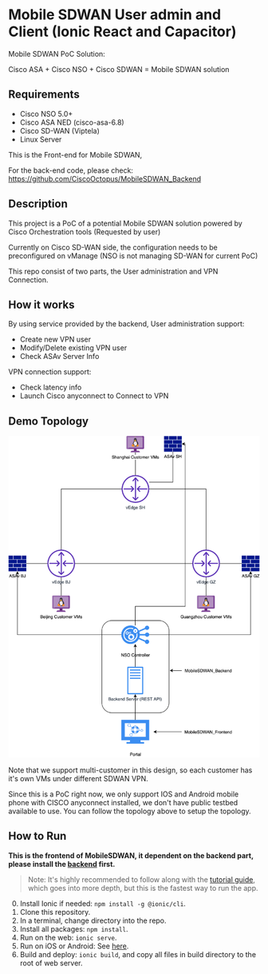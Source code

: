 # Mobile SDWAN User admin and Client (Ionic React and Capacitor)

Mobile SDWAN PoC Solution:

Cisco ASA + Cisco NSO + Cisco SDWAN = Mobile SDWAN solution

## Requirements
- Cisco NSO 5.0+
- Cisco ASA NED (cisco-asa-6.8)
- Cisco SD-WAN (Viptela)
- Linux Server

This is the Front-end for Mobile SDWAN,

For the back-end code, please check:
https://github.com/CiscoOctopus/MobileSDWAN_Backend

## Description

This project is a PoC of a potential Mobile SDWAN solution powered by Cisco Orchestration tools (Requested by user)

Currently on Cisco SD-WAN side, the configuration needs to be preconfigured on vManage (NSO is not managing SD-WAN for current PoC)

This repo consist of two parts, the User administration and VPN Connection.

## How it works

By using service provided by the backend,
User administration support:
 - Create new VPN user
 - Modify/Delete existing VPN user
 - Check ASAv Server Info
 
 VPN connection support:
 - Check latency info
 - Launch Cisco anyconnect to Connect to VPN

## Demo Topology

![image](https://github.com/CiscoOctopus/MobileSDWAN_Backend/blob/master/topo.png?raw=true)

Note that we support multi-customer in this design, so each customer has it's own VMs under different SDWAN VPN.

Since this is a PoC right now, we only support IOS and Android mobile phone with CISCO anyconnect installed, we don't have public testbed available to use. You can follow the topology above to setup the topology.

## How to Run

**This is the frontend of MobileSDWAN, it dependent on the backend part, please install the [backend](https://github.com/CiscoOctopus/MobileSDWAN_Backend) first.**

> Note: It's highly recommended to follow along with the [tutorial guide](https://ionicframework.com/docs/react/your-first-app), which goes into more depth, but this is the fastest way to run the app. 

0) Install Ionic if needed: `npm install -g @ionic/cli`.
1) Clone this repository.
2) In a terminal, change directory into the repo.
3) Install all packages: `npm install`.
4) Run on the web: `ionic serve`.
5) Run on iOS or Android: See [here](https://ionicframework.com/docs/building/running).
6) Build and deploy: `ionic build`, and copy all files in build directory to the root of web server.
